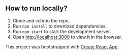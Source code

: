 ## How to run locally?

1. Clone and cd into the repo.
2. Run `npm install` to download dependencies.
3. Run `npm start` to start the development server.
4. Open [http://localhost:3000](http://localhost:3000) to view it in the browser.

This project was bootstrapped with [Create React App](https://github.com/facebook/create-react-app).